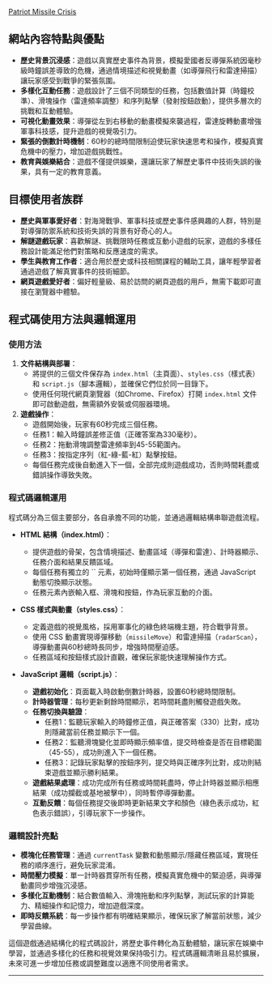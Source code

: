 <a href="https://alfo0924.github.io/PatriotMissileCrisis/">Patriot Missile Crisis</a>

## 網站內容特點與優點

- **歷史背景沉浸感**：遊戲以真實歷史事件為背景，模擬愛國者反導彈系統因毫秒級時鐘誤差導致的危機，通過情境描述和視覺動畫（如導彈飛行和雷達掃描）讓玩家感受到戰爭的緊張氛圍。
- **多樣化互動任務**：遊戲設計了三個不同類型的任務，包括數值計算（時鐘校準）、滑塊操作（雷達頻率調整）和序列點擊（發射按鈕啟動），提供多層次的挑戰和互動體驗。
- **可視化動畫效果**：導彈從左到右移動的動畫模擬來襲過程，雷達旋轉動畫增強軍事科技感，提升遊戲的視覺吸引力。
- **緊張的倒數計時機制**：60秒的總時間限制迫使玩家快速思考和操作，模擬真實危機中的壓力，增加遊戲挑戰性。
- **教育與娛樂結合**：遊戲不僅提供娛樂，還讓玩家了解歷史事件中技術失誤的後果，具有一定的教育意義。

## 目標使用者族群

- **歷史與軍事愛好者**：對海灣戰爭、軍事科技或歷史事件感興趣的人群，特別是對導彈防禦系統和技術失誤的背景有好奇心的人。
- **解謎遊戲玩家**：喜歡解謎、挑戰限時任務或互動小遊戲的玩家，遊戲的多樣任務設計能滿足他們對策略和反應速度的需求。
- **學生與教育工作者**：適合用於歷史或科技相關課程的輔助工具，讓年輕學習者通過遊戲了解真實事件的技術細節。
- **網頁遊戲愛好者**：偏好輕量級、易於訪問的網頁遊戲的用戶，無需下載即可直接在瀏覽器中體驗。

## 程式碼使用方法與邏輯運用

### 使用方法
1. **文件結構與部署**：
    - 將提供的三個文件保存為 `index.html`（主頁面）、`styles.css`（樣式表）和 `script.js`（腳本邏輯），並確保它們位於同一目錄下。
    - 使用任何現代網頁瀏覽器（如Chrome、Firefox）打開 `index.html` 文件即可啟動遊戲，無需額外安裝或伺服器環境。
2. **遊戲操作**：
    - 遊戲開始後，玩家有60秒完成三個任務。
    - 任務1：輸入時鐘誤差修正值（正確答案為330毫秒）。
    - 任務2：拖動滑塊調整雷達頻率到45-55範圍內。
    - 任務3：按指定序列（紅-綠-藍-紅）點擊按鈕。
    - 每個任務完成後自動進入下一個，全部完成則遊戲成功，否則時間耗盡或錯誤操作導致失敗。

### 程式碼邏輯運用
程式碼分為三個主要部分，各自承擔不同的功能，並通過邏輯結構串聯遊戲流程。

- **HTML 結構（index.html）**：
    - 提供遊戲的骨架，包含情境描述、動畫區域（導彈和雷達）、計時器顯示、任務介面和結果反饋區域。
    - 每個任務有獨立的 `` 元素，初始時僅顯示第一個任務，通過 JavaScript 動態切換顯示狀態。
    - 任務元素內嵌輸入框、滑塊和按鈕，作為玩家互動的介面。

- **CSS 樣式與動畫（styles.css）**：
    - 定義遊戲的視覺風格，採用軍事化的綠色終端機主題，符合戰爭背景。
    - 使用 CSS 動畫實現導彈移動（`missileMove`）和雷達掃描（`radarScan`），導彈動畫與60秒總時長同步，增強時間壓迫感。
    - 任務區域和按鈕樣式設計直觀，確保玩家能快速理解操作方式。

- **JavaScript 邏輯（script.js）**：
    - **遊戲初始化**：頁面載入時啟動倒數計時器，設置60秒總時間限制。
    - **計時器管理**：每秒更新剩餘時間顯示，若時間耗盡則觸發遊戲失敗。
    - **任務切換與驗證**：
        - 任務1：監聽玩家輸入的時鐘修正值，與正確答案（330）比對，成功則隱藏當前任務並顯示下一個。
        - 任務2：監聽滑塊變化並即時顯示頻率值，提交時檢查是否在目標範圍（45-55），成功則進入下一個任務。
        - 任務3：記錄玩家點擊的按鈕序列，提交時與正確序列比對，成功則結束遊戲並顯示勝利結果。
    - **遊戲結果處理**：成功完成所有任務或時間耗盡時，停止計時器並顯示相應結果（成功攔截或基地被擊中），同時暫停導彈動畫。
    - **互動反饋**：每個任務提交後即時更新結果文字和顏色（綠色表示成功，紅色表示錯誤），引導玩家下一步操作。

### 邏輯設計亮點
- **模塊化任務管理**：通過 `currentTask` 變數和動態顯示/隱藏任務區域，實現任務的順序進行，避免玩家混淆。
- **時間壓力模擬**：單一計時器貫穿所有任務，模擬真實危機中的緊迫感，與導彈動畫同步增強沉浸感。
- **多樣化互動機制**：結合數值輸入、滑塊拖動和序列點擊，測試玩家的計算能力、精細操作和記憶力，增加遊戲深度。
- **即時反饋系統**：每一步操作都有明確結果顯示，確保玩家了解當前狀態，減少學習曲線。

這個遊戲通過結構化的程式碼設計，將歷史事件轉化為互動體驗，讓玩家在娛樂中學習，並通過多樣化的任務和視覺效果保持吸引力。程式碼邏輯清晰且易於擴展，未來可進一步增加任務或調整難度以適應不同使用者需求。

---

